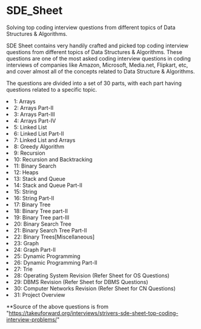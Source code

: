 # SDE_Sheet
Solving top coding interview questions from different topics of Data Structures &amp; Algorithms.

SDE Sheet contains very handily crafted and picked top coding interview questions from different topics of Data Structures & Algorithms. These questions are one of the most asked coding interview questions in coding interviews of companies like Amazon, Microsoft, Media.net, Flipkart, etc, and cover almost all of the concepts related to Data Structure & Algorithms.

The questions are divided into a set of 30 parts, with each part having questions related to a specific topic.

<li>1: Arrays</li>
<li>2: Arrays Part-II</li>
<li>3: Arrays Part-III</li>
<li>4: Arrays Part-IV</li>
<li>5: Linked List</li>
<li>6: Linked List Part-II</li>
<li>7: Linked List and Arrays</li>
<li>8: Greedy Algorithm</li>
<li>9: Recursion</li>
<li>10: Recursion and Backtracking</li>
<li>11: Binary Search</li>
<li>12: Heaps</li>
<li>13: Stack and Queue</li>
<li>14: Stack and Queue Part-II</li>
<li>15: String</li>
<li>16: String Part-II</li>
<li>17: Binary Tree</li>
<li>18: Binary Tree part-II</li>
<li>19: Binary Tree part-III</li>
<li>20: Binary Search Tree</li>
<li>21: Binary Search Tree Part-II</li>
<li>22: Binary Trees[Miscellaneous]</li>
<li>23: Graph</li>
<li>24: Graph Part-II</li>
<li>25: Dynamic Programming</li>
<li>26: Dynamic Programming Part-II</li>
<li>27: Trie</li>
<li>28: Operating System Revision (Refer Sheet for OS Questions) </li>
<li>29: DBMS Revision (Refer Sheet for DBMS Questions) </li>
<li>30: Computer Networks Revision (Refer Sheet for CN Questions)  </li>
<li>31: Project Overview</li>






**Source of the above questions is from "https://takeuforward.org/interviews/strivers-sde-sheet-top-coding-interview-problems/"
